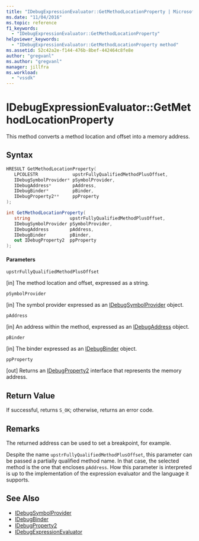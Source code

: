 ```yaml
---
title: "IDebugExpressionEvaluator::GetMethodLocationProperty | Microsoft Docs"
ms.date: "11/04/2016"
ms.topic: reference
f1_keywords:
  - "IDebugExpressionEvaluator::GetMethodLocationProperty"
helpviewer_keywords:
  - "IDebugExpressionEvaluator::GetMethodLocationProperty method"
ms.assetid: 52c42a2e-f144-476b-8bef-442464c8fe8e
author: "gregvanl"
ms.author: "gregvanl"
manager: jillfra
ms.workload:
  - "vssdk"
---
```

# IDebugExpressionEvaluator::GetMethodLocationProperty
This method converts a method location and offset into a memory address.

## Syntax

```cpp
HRESULT GetMethodLocationProperty( 
   LPCOLESTR             upstrFullyQualifiedMethodPlusOffset,
   IDebugSymbolProvider* pSymbolProvider,
   IDebugAddress*        pAddress,
   IDebugBinder*         pBinder,
   IDebugProperty2**     ppProperty
);
```

```csharp
int GetMethodLocationProperty(
   string               upstrFullyQualifiedMethodPlusOffset,
   IDebugSymbolProvider pSymbolProvider,
   IDebugAddress        pAddress,
   IDebugBinder         pBinder,
   out IDebugProperty2  ppProperty
);
```

#### Parameters
 `upstrFullyQualifiedMethodPlusOffset`

 [in] The method location and offset, expressed as a string.

 `pSymbolProvider`

 [in] The symbol provider expressed as an [IDebugSymbolProvider](../../../extensibility/debugger/reference/idebugsymbolprovider.md) object.

 `pAddress`

 [in] An address within the method, expressed as an [IDebugAddress](../../../extensibility/debugger/reference/idebugaddress.md) object.

 `pBinder`

 [in] The binder expressed as an [IDebugBinder](../../../extensibility/debugger/reference/idebugbinder.md) object.

 `ppProperty`

 [out] Returns an [IDebugProperty2](../../../extensibility/debugger/reference/idebugproperty2.md) interface that represents the memory address.

## Return Value
 If successful, returns `S_OK`; otherwise, returns an error code.

## Remarks
 The returned address can be used to set a breakpoint, for example.

 Despite the name `upstrFullyQualifiedMethodPlusOffset`, this parameter can be passed a partially qualified method name. In that case, the selected method is the one that encloses `pAddress`. How this parameter is interpreted is up to the implementation of the expression evaluator and the language it supports.

## See Also
- [IDebugSymbolProvider](../../../extensibility/debugger/reference/idebugsymbolprovider.md)
- [IDebugBinder](../../../extensibility/debugger/reference/idebugbinder.md)
- [IDebugProperty2](../../../extensibility/debugger/reference/idebugproperty2.md)
- [IDebugExpressionEvaluator](../../../extensibility/debugger/reference/idebugexpressionevaluator.md)